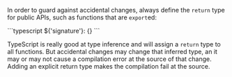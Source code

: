 In order to guard against accidental changes, always define the `return` type
for public APIs, such as functions that are `export`ed:

\`\`\`typescript
  ${'signature'}: <return-type> {}
\`\`\`

TypeScript is really good at type inference and will assign a `return` type to
all functions. But accidental changes may change that inferred type, an it
may or may not cause a compilation error at the source of that change. Adding an
explicit return type makes the compilation fail at the source.
